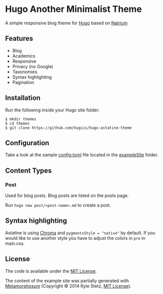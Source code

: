# Hugo Another Minimalist Theme

A simple responsive blog theme for [Hugo](https://gohugo.io/) based on 
[Natrium](https://github.com/mobybit/hugo-natrium-theme)

## Features

- Blog
- Academics
- Responsive
- Privacy (no Google)
- Taxonomies
- Syntax highlighting
- Pagination

## Installation

Run the following inside your Hugo site folder:

```
$ mkdir themes
$ cd themes
$ git clone https://github.com/hugcis/hugo-astatine-theme
```

## Configuration

Take a look at the sample [config.toml](https://github.com/hugcis/hugo-astatine-theme/blob/master/exampleSite/config.toml)
file located in the [exampleSite](https://github.com/hugcis/hugo-astatine-theme/blob/master/exampleSite) folder.

## Content Types

### Post

Used for blog posts. Blog posts are listed on the posts page.

Run `hugo new post/<post-name>.md` to create a post.

## Syntax highlighting

Astatine is using [Chroma](https://gohugo.io/content-management/syntax-highlighting/) and `pygmentsStyle = "native"` by default. If you would like to use another style you have to adjust the colors in `pre` in main.css.

## License

The code is available under the [MIT License](https://github.com/hugcis/hugo-astatine-theme/blob/master/LICENSE.md). 

The content of the example site was partially generated with [Metamorphosum](http://metaphorpsum.com/) (Copyright © 2014 Kyle Stetz, [MIT License](https://github.com/kylestetz/metaphorpsum/blob/master/LICENSE.md)).

